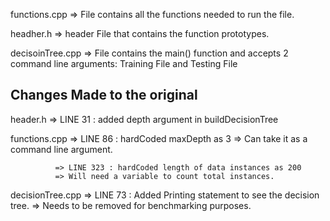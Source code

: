 functions.cpp => File contains all the functions needed to run the file. 

headher.h => header File that contains the function prototypes.

decisoinTree.cpp => File contains the main() function and accepts 2 command line arguments: Training File and Testing File


## Changes Made to the original

header.h => LINE 31 : added depth argument in buildDecisionTree

functions.cpp => LINE 86 : hardCoded maxDepth as 3
              => Can take it as a command line argument.
              
              => LINE 323 : hardCoded length of data instances as 200
              => Will need a variable to count total instances.
              
decisionTree.cpp => LINE 73 : Added Printing statement to see the decision tree.
                 => Needs to be removed for benchmarking purposes.
